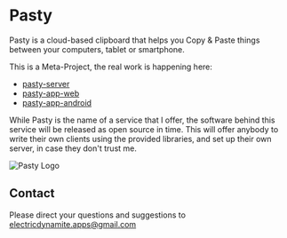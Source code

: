 Pasty
=====

Pasty is a cloud-based clipboard that helps you Copy & Paste things between your computers, tablet or smartphone.

This is a Meta-Project, the real work is happening here:

 * [pasty-server](https://github.com/ElectricDynamite/pasty-server)
 * [pasty-app-web](https://github.com/ElectricDynamite/pasty-app-web)
 * [pasty-app-android](https://github.com/ElectricDynamite/pasty-app-android)

While Pasty is the name of a service that I offer, the software behind this service will be released as open source in time.
This will offer anybody to write their own clients using the provided libraries, and set up their own server, in case they don't trust me.

![Pasty Logo](http://pastyapp.org/images/logo_with_cloud_20130228_256x256.png)


Contact
-------
Please direct your questions and suggestions to electricdynamite.apps@gmail.com
